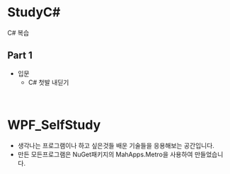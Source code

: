 # StudyC#
C# 복습
## Part 1
- 입문
  - C# 첫발 내딛기

<br/>

# WPF_SelfStudy
- 생각나는 프로그램이나 하고 싶은것들 배운 기술들을 응용해보는 공간입니다.
- 만든 모든프로그램은 NuGet패키지의 MahApps.Metro을 사용하여 만들었습니다.
